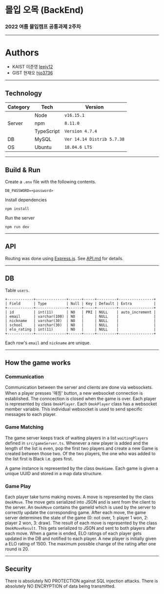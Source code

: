 # 몰입 오목 (BackEnd)

### 2022 여름 몰입캠프 공통과제 2주차

---

# Authors

- KAIST 이준영 [leejy12]("https://github.com/leejy12")
- GIST 현재오 [hjo3736]("https://github.com/hjo3736")

---

## Technology

<table>
    <thead>
        <tr>
            <th>Category</th>
            <th>Tech</th>
            <th>Version</th>
        </tr>
    </thead>
    <tbody>
        <tr>
            <td rowspan=3>Server</td>
            <td>Node</td>
            <td><code>v16.15.1</code></td>
        </tr>
        <tr>
            <td>npm</td>
            <td><code>8.11.0</code></td>
        </tr>
        <tr>
            <td>TypeScript</td>
            <td><code>Version 4.7.4</code></td>
        </tr>
        <tr>
            <td>DB</td>
            <td>MySQL</td>
            <td><code>Ver 14.14 Distrib 5.7.38</code></td>
        </tr>
        <tr>
            <td>OS</td>
            <td>Ubuntu</td>
            <td><code>18.04.6 LTS</code></td>
        </tr>
</table>

---

## Build & Run

Create a `.env` file with the following contents.

```
DB_PASSWORD=<password>
```

Install dependencies

```
npm install
```

Run the server

```
npm run dev
```

---

## API

Routing was done using [Express.js]("https://expressjs.com/"). See [API.md](https://github.com/leejy12/madcamp-week2-backend/blob/master/API.md) for details.

---

## DB

Table `users`.

```
+------------+--------------+------+-----+---------+----------------+
| Field      | Type         | Null | Key | Default | Extra          |
+------------+--------------+------+-----+---------+----------------+
| id         | int(11)      | NO   | PRI | NULL    | auto_increment |
| email      | varchar(100) | NO   |     | NULL    |                |
| nickname   | varchar(30)  | NO   |     | NULL    |                |
| school     | varchar(30)  | NO   |     | NULL    |                |
| elo_rating | int(11)      | NO   |     | NULL    |                |
+------------+--------------+------+-----+---------+----------------+
```

Each row's `email` and `nickname` are unique.

---

## How the game works

### Communication

Communication between the server and clients are done via websockets. When a player presses '매칭' button, a new websocket connection is established. The conncection is closed when the game is over. Each player is represented by class `OmokPlayer`. Each `OmokPlayer` class has a websocket member variable. This individual websocket is used to send specific messages to each player.

### Game Matching

The game server keeps track of waiting players in a list `waitingPlayers` defined in `src/gameServer.ts`. Whenever a new player is added and the length of the list is even, pop the first two players and create a new Game is created between those two. Of the two players, the one who was added to the list first is Black i.e. goes first.

A game instance is represented by the class `OmokGame`. Each game is given a unique UUID and stored in a map data structure.

### Game Play

Each player take turns making moves. A move is represented by the class `OmokMove`. The move gets serialized into JSON and is sent from the client to the server. An `OmokMove` contains the gameId which is used by the server to correctly update the corresponding game. After each move, the game server determines the state of the game (0: not over, 1: player 1 won, 2: player 2 won, 3: draw). The result of each move is represented by the class `OmokMoveResult`. This gets serialized to JSON and sent to both players after each move. When a game is ended, ELO ratings of each player gets updated in the DB and notified to each player.
A new player is initially given a ELO rating of 1500. The maximum possible change of the rating after one round is 20.

---

## Security

There is absolutely NO PROTECTION against SQL injection attacks.
There is absolutely NO ENCRYPTION of data being transmitted.
